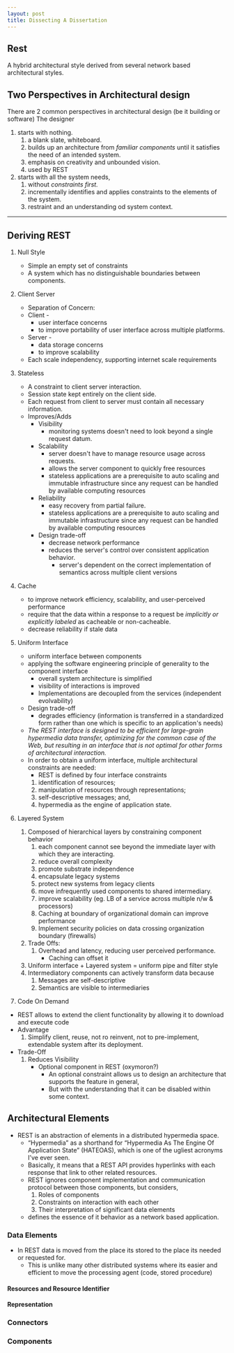 ```yaml
---
layout: post
title: Dissecting A Dissertation
---
```


## Rest
A hybrid architectural style derived from several network based architectural styles. 

## Two Perspectives in Architectural design
There are 2 common perspectives in architectural design (be it building or software)
The designer 
1. starts with nothing.
   1. a blank slate, whiteboard.
   2. builds up an architecture from _familiar components_ until it satisfies the need of an intended system.
   3. emphasis on creativity and unbounded vision.
   4. used by REST
2. starts with all the system needs, 
   1. without _constraints first._
   2. incrementally identifies and applies constraints to the elements of the system.
   3. restraint and an understanding od system context.


* * *

## Deriving REST

1. Null Style
   * Simple an empty set of constraints
   * A system which has no distinguishable boundaries between components. 

2. Client Server
   * Separation of Concern:
   * Client - 
     * user interface concerns
     *  to improve portability of user interface across multiple platforms.
   * Server - 
     * data storage concerns
     * to improve scalability
   * Each scale independency, supporting internet scale requirements 

3. Stateless
   * A constraint to client server interaction.
   * Session state kept entirely on the client side.
   * Each request from client to server must contain all necessary information.
   * Improves/Adds
     * Visibility
       * monitoring systems doesn't need to look beyond a single request datum.
     * Scalability
       * server doesn't have to manage resource usage across requests.
       * allows the server component to quickly free resources
       * stateless applications are a prerequisite to auto scaling and immutable infrastructure since any request can be handled by available computing resources
     * Reliability
       * easy recovery from partial failure.
       * stateless applications are a prerequisite to auto scaling and immutable infrastructure since any request can be handled by available computing resources
     * Design trade-off
       * decrease network performance 
       * reduces the server's control over consistent application behavior.
         *  server's dependent on the correct implementation of semantics across multiple client versions
   
4. Cache
   * to improve network efficiency, scalability, and user-perceived performance
   * require that the data within a response to a request be _implicitly or explicitly labeled_ as cacheable or non-cacheable.
   * decrease reliability if stale data
  
5. Uniform Interface
   * uniform interface between components
   * applying the software engineering principle of generality to the component interface
     * overall system architecture is simplified
     * visibility of interactions is improved
     * Implementations are decoupled from the services (independent evolvability)
   * Design trade-off
     * degrades efficiency (information is transferred in a standardized form rather than one which is specific to an application's needs)
   * _The REST interface is designed to be efficient for large-grain hypermedia data transfer, optimizing for the common case of the Web, but resulting in an interface that is not optimal for other forms of architectural interaction._
   * In order to obtain a uniform interface, multiple architectural constraints are needed:
     * REST is defined by four interface constraints
      1. identification of resources; 
      2. manipulation of resources through representations; 
      3. self-descriptive messages; and, 
      4. hypermedia as the engine of application state.  
   
6. Layered System
   1. Composed of hierarchical layers by constraining component behavior 
      1. each component cannot see beyond the immediate layer with which they are interacting.
      2. reduce overall complexity
      3. promote substrate independence
      4. encapsulate legacy systems
      5. protect new systems from legacy clients
      6. move infrequently used components to shared intermediary.
      7. improve scalability (eg. LB of a service across multiple n/w & processors)
      8. Caching at boundary of organizational domain can improve performance
      9. Implement security policies on data crossing organization boundary (firewalls)
   2. Trade Offs:
      1. Overhead and latency, reducing user perceived performance.
         * Caching can offset it 
   3. Uniform interface + Layered system = uniform pipe and filter style
   4. Intermediatory components can actively transform data because
      1. Messages are self-descriptive
      2. Semantics are visible to intermediaries 
            
7. Code On Demand
  * REST allows to extend the client functionality by allowing it to download and execute code 
  * Advantage 
    1. Simplify client, reuse, not ro reinvent, not to pre-implement, extendable system after its deployment.
  * Trade-Off
    1. Reduces Visibility
       * Optional component in REST (oxymoron?)
         * An optional constraint allows us to design an architecture that supports the feature in general,
         * But with the understanding that it can be disabled within some context. 

## Architectural Elements

* REST is an abstraction of elements in a distributed hypermedia space.
  * “Hypermedia” as a shorthand for “Hypermedia As The Engine Of Application State” (HATEOAS), which is one of the ugliest acronyms I’ve ever seen.
  * Basically, it means that a REST API provides hyperlinks with each response that link to other related resources.
  * REST ignores component implementation and communication protocol between those components, but considers,
    1.  Roles of components
    2.  Constraints on interaction with each other
    3.  Their interpretation of significant data elements
  * defines the essence of it behavior as a network based application. 

### Data Elements
  * In REST data is moved from the place its stored to the place its needed or requested for.
    * This is unlike many other distributed systems where its easier and efficient to move the processing agent (code, stored procedure)

#### Resources and Resource Identifier

#### Representation

### Connectors

### Components